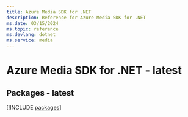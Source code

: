 ```yaml
---
title: Azure Media SDK for .NET
description: Reference for Azure Media SDK for .NET
ms.date: 03/15/2024
ms.topic: reference
ms.devlang: dotnet
ms.service: media
---
```

# Azure Media SDK for .NET - latest
## Packages - latest
[!INCLUDE [packages](media-index.md)]